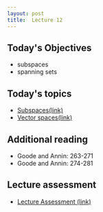 ```yaml
---
layout: post
title:  Lecture 12
---
```


## Today's Objectives

* subspaces
* spanning sets

## Today's topics
* <a target="_parent" href="https://wcasper.github.io/math207spring2024/topics/011-subspaces.html"> Subspaces(link)</a>
* <a target="_parent" href="https://wcasper.github.io/math207spring2024/topics/012-spanning-sets.html"> Vector spaces(link)</a>

## Additional reading
* Goode and Annin:  263-271
* Goode and Annin:  274-281

## Lecture assessment
* <a target="_parent" href="https://wcasper.github.io/math207spring2024/quizzes/lecture12">Lecture Assessment (link)</a>


